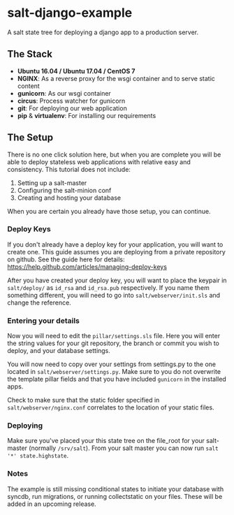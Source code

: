 # salt-django-example


A salt state tree for deploying a django app to a production server.

## The Stack


* __Ubuntu 16.04 / Ubuntu 17.04 / CentOS 7__
* __NGINX__: As a reverse proxy for the wsgi container and to serve static content
* __gunicorn__: As our wsgi container
* __circus__: Process watcher for gunicorn
* __git__: For deploying our web application
* __pip__ & __virtualenv__: For installing our requirements

## The Setup


There is no one click solution here, but when you are complete you will be able to deploy stateless web applications with relative easy and consistency. This tutorial does not include:

1. Setting up a salt-master
2. Configuring the salt-minion conf
3. Creating and hosting your database

When you are certain you already have those setup, you can continue.

### Deploy Keys

If you don't already have a deploy key for your application, you will want to create one. This guide assumes you are deploying from a private repository on github. See the guide here for details: https://help.github.com/articles/managing-deploy-keys

After you have created your deploy key, you will want to place the keypair in `salt/deploy/` as `id_rsa` and `id_rsa.pub` respectively. If you name them something different, you will need to go into ``salt/webserver/init.sls`` and change the reference.

### Entering your details

Now you will need to edit the ``pillar/settings.sls`` file. Here you will enter the string values for your git repository, the branch or commit you wish to deploy, and your database settings.

You will now need to copy over your settings from settings.py to the one located in ``salt/webserver/settings.py``. Make sure to you do not overwrite the template pillar fields and that you have included ``gunicorn`` in the installed apps.

Check to make sure that the static folder specified in ``salt/webserver/nginx.conf`` correlates to the location of your static files. 

### Deploying

Make sure you've placed your this state tree on the file_root for your salt-master (normally ``/srv/salt``). From your salt master you can now run ``salt '*' state.highstate``.

### Notes

The example is still missing conditional states to initiate your database with syncdb, run migrations, or running collectstatic on your files. These will be added in an upcoming release.
